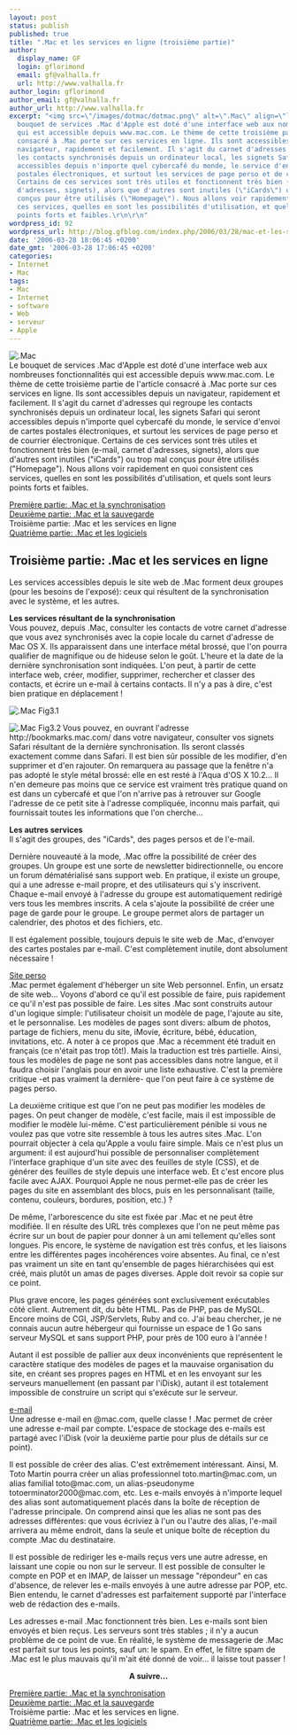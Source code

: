 ```yaml
---
layout: post
status: publish
published: true
title: ".Mac et les services en ligne (troisième partie)"
author:
  display_name: GF
  login: gflorimond
  email: gf@valhalla.fr
  url: http://www.valhalla.fr
author_login: gflorimond
author_email: gf@valhalla.fr
author_url: http://www.valhalla.fr
excerpt: "<img src=\"/images/dotmac/dotmac.png\" alt=\".Mac\" align=\"left\"/>\r\nLe
  bouquet de services .Mac d'Apple est doté d'une interface web aux nombreuses fonctionnalités
  qui est accessible depuis www.mac.com. Le thème de cette troisième partie de l'article
  consacré à .Mac porte sur ces services en ligne. Ils sont accessibles depuis un
  navigateur, rapidement et facilement. Il s'agit du carnet d'adresses qui regroupe
  les contacts synchronisés depuis un ordinateur local, les signets Safari qui seront
  accessibles depuis n'importe quel cybercafé du monde, le service d'envoi de cartes
  postales électroniques, et surtout les services de page perso et de courrier électronique.
  Certains de ces services sont très utiles et fonctionnent très bien (e-mail, carnet
  d'adresses, signets), alors que d'autres sont inutiles (\"iCards\") ou trop mal
  conçus pour être utilisés (\"Homepage\"). Nous allons voir rapidement en quoi consistent
  ces services, quelles en sont les possibilités d'utilisation, et quels sont leurs
  points forts et faibles.\r\n\r\n"
wordpress_id: 92
wordpress_url: http://blog.gfblog.com/index.php/2006/03/28/mac-et-les-services-en-ligne-troisieme-partie/
date: '2006-03-28 18:06:45 +0200'
date_gmt: '2006-03-28 17:06:45 +0200'
categories:
- Internet
- Mac
tags:
- Mac
- Internet
- software
- Web
- serveur
- Apple
---
```

<p><img src="/images/dotmac/dotmac.png" alt=".Mac" align="left"/><br />
Le bouquet de services .Mac d'Apple est doté d'une interface web aux nombreuses fonctionnalités qui est accessible depuis www.mac.com. Le thème de cette troisième partie de l'article consacré à .Mac porte sur ces services en ligne. Ils sont accessibles depuis un navigateur, rapidement et facilement. Il s'agit du carnet d'adresses qui regroupe les contacts synchronisés depuis un ordinateur local, les signets Safari qui seront accessibles depuis n'importe quel cybercafé du monde, le service d'envoi de cartes postales électroniques, et surtout les services de page perso et de courrier électronique. Certains de ces services sont très utiles et fonctionnent très bien (e-mail, carnet d'adresses, signets), alors que d'autres sont inutiles ("iCards") ou trop mal conçus pour être utilisés ("Homepage"). Nous allons voir rapidement en quoi consistent ces services, quelles en sont les possibilités d'utilisation, et quels sont leurs points forts et faibles.</p>
<p><a id="more"></a><a id="more-92"></a></p>
<p><a href="http://www.valhalla.fr/index.php/2006/03/27/mac-et-la-synchronisation-premiere-partie/">Première partie: .Mac et la synchronisation</a><br />
<a href="http://www.valhalla.fr/index.php/2006/03/27/mac-et-la-sauvegarde-deuxieme-partie/">Deuxième partie: .Mac et la sauvegarde</a><br />
Troisième partie: .Mac et les services en ligne<br />
<a href="http://www.valhalla.fr/index.php/2006/03/29/mac-et-les-logiciels/">Quatrième partie: .Mac et les logiciels</a></p>
<h2>Troisième partie: .Mac et les services en ligne</h2>
<p>Les services accessibles depuis le site web de .Mac forment deux groupes (pour les besoins de l'exposé): ceux qui résultent de la synchronisation avec le système, et les autres.</p>
<p><strong>Les services résultant de la synchronisation</strong><br />
Vous pouvez, depuis .Mac, consulter les contacts de votre carnet d'adresse que vous avez synchronisés avec la copie locale du carnet d'adresse de Mac OS X. Ils apparaissent dans une interface métal brossé, que l'on pourra qualifier de magnifique ou de hideuse selon le goût. L'heure et la date de la dernière synchronisation sont indiquées. L'on peut, à partir de cette interface web, créer, modifier, supprimer, rechercher et classer des contacts, et écrire un e-mail à certains contacts. Il n'y a pas à dire, c'est bien pratique en déplacement !</p>
<p><img src="/images/dotmac/fig3.1.png" alt=".Mac Fig3.1" /></p>
<p><img src="/images/dotmac/fig3.2.png" alt=".Mac Fig3.2" align="left" /></p>
<p>Vous pouvez, en ouvrant l'adresse http://bookmarks.mac.com/ dans votre navigateur, consulter vos signets Safari résultant de la dernière synchronisation. Ils seront classés exactement comme dans Safari. Il est bien sûr possible de les modifier, d'en supprimer et d'en rajouter. On remarquera au passage que la fenêtre n'a pas adopté le style métal brossé: elle en est resté à l'Aqua d'OS X 10.2... Il n'en demeure pas moins que ce service est vraiment très pratique quand on est dans un cybercafé et que l'on n'arrive pas à retrouver sur Google l'adresse de ce petit site à l'adresse compliquée, inconnu mais parfait, qui fournissait toutes les informations que l'on cherche...</p>
<p><strong>Les autres services</strong><br />
Il s'agit des groupes, des "iCards", des pages persos et de l'e-mail.</p>
<p>Dernière nouveauté à la mode, .Mac offre la possibilité de créer des groupes. Un groupe est une sorte de newsletter bidirectionnelle, ou encore un forum dématérialisé sans support web. En pratique, il existe un groupe, qui a une adresse e-mail propre, et des utilisateurs qui s'y inscrivent. Chaque e-mail envoyé à l'adresse du groupe est automatiquement redirigé vers tous les membres inscrits. A cela s'ajoute la possibilité de créer une page de garde pour le groupe. Le groupe permet alors de partager un calendrier, des photos et des fichiers, etc. </p>
<p>Il est également possible, toujours depuis le site web de .Mac, d'envoyer des cartes postales par e-mail. C'est complètement inutile, dont absolument nécessaire !</p>
<p><u>Site perso</u><br />
.Mac permet également d'héberger un site Web personnel. Enfin, un ersatz de site web... Voyons d'abord ce qu'il est possible de faire, puis rapidement ce qu'il n'est pas possible de faire. Les sites .Mac sont construits autour d'un logique simple: l'utilisateur choisit un modèle de page, l'ajoute au site, et le personnalise. Les modèles de pages sont divers: album de photos, partage de fichiers, menu du site, iMovie, écriture, bébé, éducation, invitations, etc. A noter à ce propos que .Mac a récemment été traduit en français (ce n'était pas trop tôt!). Mais la traduction est très partielle. Ainsi, tous les modèles de page ne sont pas accessibles dans notre langue, et il faudra choisir l'anglais pour en avoir une liste exhaustive. C'est la première critique -et pas vraiment la dernière- que l'on peut faire à ce système de pages perso. </p>
<p>La deuxième critique est que l'on ne peut pas modifier les modèles de pages. On peut changer de modèle, c'est facile, mais il est impossible de modifier le modèle lui-même. C'est particulièrement pénible si vous ne voulez pas que votre site ressemble à tous les autres sites .Mac. L'on pourrait objecter à cela qu'Apple a voulu faire simple. Mais ce n'est plus un argument: il est aujourd'hui possible de personnaliser complètement l'interface graphique d'un site avec des feuilles de style (CSS), et de générer des feuilles de style depuis une interface web. Et c'est encore plus facile avec AJAX. Pourquoi Apple ne nous permet-elle pas de créer les pages du site en assemblant des blocs, puis en les personnalisant (taille, contenu, couleurs, bordures, position, etc.) ?</p>
<p>De même, l'arborescence du site est fixée par .Mac et ne peut être modifiée. Il en résulte des URL très complexes que l'on ne peut même pas écrire sur un bout de papier pour donner à un ami tellement qu'elles sont longues. Pis encore, le système de navigation est très confus, et les liaisons entre les différentes pages incohérences voire absentes. Au final, ce n'est pas vraiment un site en tant qu'ensemble de pages hiérarchisées qui est créé, mais plutôt un amas de pages diverses. Apple doit revoir sa copie sur ce point.</p>
<p>Plus grave encore, les pages générées sont exclusivement exécutables côté client. Autrement dit, du bête HTML. Pas de PHP, pas de MySQL. Encore moins de CGI, JSP/Servlets, Ruby and co. J'ai beau chercher, je ne connais aucun autre hébergeur qui fournisse un espace de 1 Go sans serveur MySQL et sans support PHP, pour près de 100 euro à l'année ! </p>
<p>Autant il est possible de pallier aux deux inconvénients que représentent le caractère statique des modèles de pages et la mauvaise organisation du site, en créant ses propres pages en HTML et en les envoyant sur les serveurs manuellement (en passant par l'iDisk), autant il est totalement impossible de construire un script qui s'exécute sur le serveur.</p>
<p><u>e-mail</u><br />
Une adresse e-mail en @mac.com, quelle classe ! .Mac permet de créer une adresse e-mail par compte. L'espace de stockage des e-mails est partagé avec l'iDisk (voir la deuxième partie pour plus de détails sur ce point).</p>
<p>Il est possible de créer des alias. C'est extrêmement intéressant. Ainsi, M. Toto Martin pourra créer un alias professionnel toto.martin@mac.com, un alias familial toto@mac.com, un alias-pseudonyme totoerminator2000@mac.com, etc. Les e-mails envoyés à n'importe lequel des alias sont automatiquement placés dans la boîte de réception de l'adresse principale. On comprend ainsi que les alias ne sont pas des adresses différentes: que vous écriviez à l'un ou l'autre des alias, l'e-mail arrivera au même endroit, dans la seule et unique boîte de réception du compte .Mac du destinataire.</p>
<p>Il est possible de rediriger les e-mails reçus vers une autre adresse, en laissant une copie ou non sur le serveur. Il est possible de consulter le compte en POP et en IMAP, de laisser un message "répondeur" en cas d'absence, de relever les e-mails envoyés à une autre adresse par POP, etc. Bien entendu, le carnet d'adresses est parfaitement supporté par l'interface web de rédaction des e-mails.</p>
<p>Les adresses e-mail .Mac fonctionnent très bien. Les e-mails sont bien envoyés et bien reçus. Les serveurs sont très stables ; il n'y a aucun problème de ce point de vue. En réalité, le système de messagerie de .Mac est parfait sur tous les points, sauf un: le spam. En effet, le filtre spam de .Mac est le plus mauvais qu'il m'ait été donné de voir... il laisse tout passer !</p>
<p><center><strong>A suivre...</strong></center></p>
<p><a href="http://www.valhalla.fr/index.php/2006/03/27/mac-et-la-synchronisation-premiere-partie/">Première partie: .Mac et la synchronisation</a><br />
<a href="http://www.valhalla.fr/index.php/2006/03/27/mac-et-la-sauvegarde-deuxieme-partie/">Deuxième partie: .Mac et la sauvegarde</a><br />
Troisième partie: .Mac et les services en ligne.<br />
<a href="http://www.valhalla.fr/index.php/2006/03/29/mac-et-les-logiciels/">Quatrième partie: .Mac et les logiciels</a></p>
